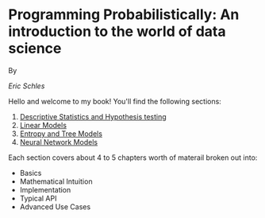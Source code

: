 # Programming Probabilistically: An introduction to the world of data science

By 

_Eric Schles_

Hello and welcome to my book!  You'll find the following sections:

1. [Descriptive Statistics and Hypothesis testing](https://github.com/EricSchles/datascience_book/blob/master/Statistical_Tests.ipynb)
2. [Linear Models](https://github.com/EricSchles/datascience_book/blob/master/regression2.ipynb)
3. [Entropy and Tree Models](https://github.com/EricSchles/datascience_book/blob/master/An%20Introduction%20To%20Information%20Theory.ipynb)
4. [Neural Network Models](https://github.com/EricSchles/datascience_book/blob/master/An%20Introduction%20to%20Neural%20Networks.ipynb)

Each section covers about 4 to 5 chapters worth of materail broken out into:

* Basics
* Mathematical Intuition
* Implementation
* Typical API
* Advanced Use Cases

